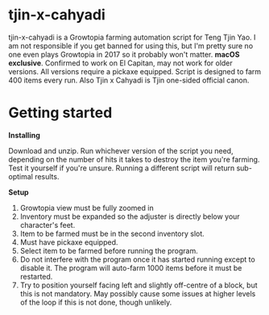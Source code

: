 # tjin-x-cahyadi
tjin-x-cahyadi is a Growtopia farming automation script for Teng Tjin Yao. I am not responsible if you get banned for using this, but I'm pretty sure no one even plays Growtopia in 2017 so it probably won't matter. **macOS exclusive**. Confirmed to work on El Capitan, may not work for older versions. All versions require a pickaxe equipped. Script is designed to farm 400 items every run. Also Tjin x Cahyadi is Tjin one-sided official canon.

# Getting started

**Installing**

Download and unzip. Run whichever version of the script you need, depending on the number of hits it takes to destroy the item you're farming. Test it yourself if you're unsure. Running a different script will return sub-optimal results.

**Setup**

1. Growtopia view must be fully zoomed in
2. Inventory must be expanded so the adjuster is directly below your character's feet.
3. Item to be farmed must be in the second inventory slot. 
4. Must have pickaxe equipped. 
5. Select item to be farmed before running the program.
6. Do not interfere with the program once it has started running except to disable it. The program will auto-farm 1000 items before it must be restarted.
7. Try to position yourself facing left and slightly off-centre of a block, but this is not mandatory. May possibly cause some issues at higher levels of the loop if this is not done, though unlikely.
